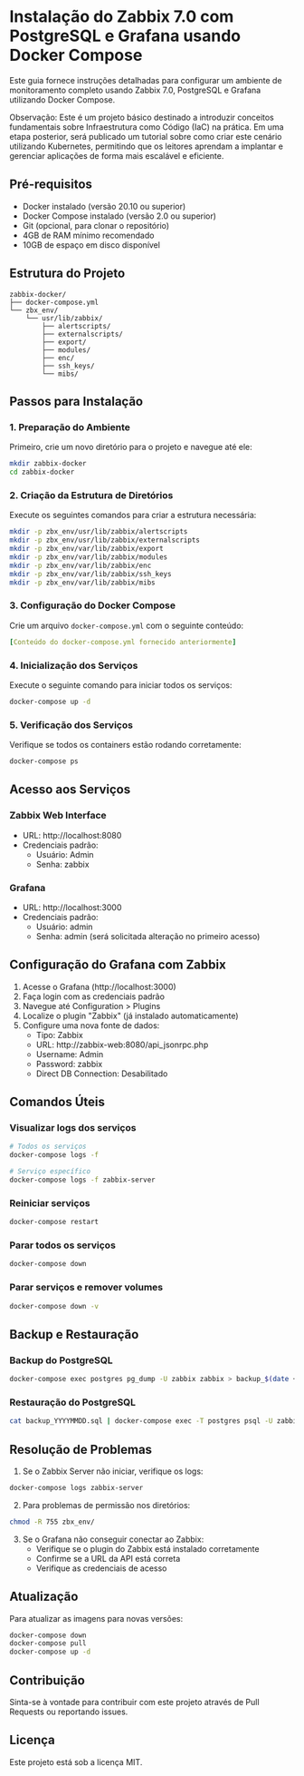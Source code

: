 # Instalação do Zabbix 7.0 com PostgreSQL e Grafana usando Docker Compose

Este guia fornece instruções detalhadas para configurar um ambiente de monitoramento completo usando Zabbix 7.0, PostgreSQL e Grafana utilizando Docker Compose.

Observação: Este é um projeto básico destinado a introduzir conceitos fundamentais sobre Infraestrutura como Código (IaC) na prática. Em uma etapa posterior, será publicado um tutorial sobre como criar este cenário utilizando Kubernetes, permitindo que os leitores aprendam a implantar e gerenciar aplicações de forma mais escalável e eficiente.

## Pré-requisitos

- Docker instalado (versão 20.10 ou superior)
- Docker Compose instalado (versão 2.0 ou superior)
- Git (opcional, para clonar o repositório)
- 4GB de RAM mínimo recomendado
- 10GB de espaço em disco disponível

## Estrutura do Projeto

```
zabbix-docker/
├── docker-compose.yml
└── zbx_env/
    └── usr/lib/zabbix/
        ├── alertscripts/
        ├── externalscripts/
        ├── export/
        ├── modules/
        ├── enc/
        ├── ssh_keys/
        └── mibs/
```

## Passos para Instalação

### 1. Preparação do Ambiente

Primeiro, crie um novo diretório para o projeto e navegue até ele:

```bash
mkdir zabbix-docker
cd zabbix-docker
```

### 2. Criação da Estrutura de Diretórios

Execute os seguintes comandos para criar a estrutura necessária:

```bash
mkdir -p zbx_env/usr/lib/zabbix/alertscripts
mkdir -p zbx_env/usr/lib/zabbix/externalscripts
mkdir -p zbx_env/var/lib/zabbix/export
mkdir -p zbx_env/var/lib/zabbix/modules
mkdir -p zbx_env/var/lib/zabbix/enc
mkdir -p zbx_env/var/lib/zabbix/ssh_keys
mkdir -p zbx_env/var/lib/zabbix/mibs
```

### 3. Configuração do Docker Compose

Crie um arquivo `docker-compose.yml` com o seguinte conteúdo:

```yaml
[Conteúdo do docker-compose.yml fornecido anteriormente]
```

### 4. Inicialização dos Serviços

Execute o seguinte comando para iniciar todos os serviços:

```bash
docker-compose up -d
```

### 5. Verificação dos Serviços

Verifique se todos os containers estão rodando corretamente:

```bash
docker-compose ps
```

## Acesso aos Serviços

### Zabbix Web Interface
- URL: http://localhost:8080
- Credenciais padrão:
  - Usuário: Admin
  - Senha: zabbix

### Grafana
- URL: http://localhost:3000
- Credenciais padrão:
  - Usuário: admin
  - Senha: admin (será solicitada alteração no primeiro acesso)

## Configuração do Grafana com Zabbix

1. Acesse o Grafana (http://localhost:3000)
2. Faça login com as credenciais padrão
3. Navegue até Configuration > Plugins
4. Localize o plugin "Zabbix" (já instalado automaticamente)
5. Configure uma nova fonte de dados:
   - Tipo: Zabbix
   - URL: http://zabbix-web:8080/api_jsonrpc.php
   - Username: Admin
   - Password: zabbix
   - Direct DB Connection: Desabilitado

## Comandos Úteis

### Visualizar logs dos serviços
```bash
# Todos os serviços
docker-compose logs -f

# Serviço específico
docker-compose logs -f zabbix-server
```

### Reiniciar serviços
```bash
docker-compose restart
```

### Parar todos os serviços
```bash
docker-compose down
```

### Parar serviços e remover volumes
```bash
docker-compose down -v
```

## Backup e Restauração

### Backup do PostgreSQL
```bash
docker-compose exec postgres pg_dump -U zabbix zabbix > backup_$(date +%Y%m%d).sql
```

### Restauração do PostgreSQL
```bash
cat backup_YYYYMMDD.sql | docker-compose exec -T postgres psql -U zabbix zabbix
```

## Resolução de Problemas

1. Se o Zabbix Server não iniciar, verifique os logs:
```bash
docker-compose logs zabbix-server
```

2. Para problemas de permissão nos diretórios:
```bash
chmod -R 755 zbx_env/
```

3. Se o Grafana não conseguir conectar ao Zabbix:
   - Verifique se o plugin do Zabbix está instalado corretamente
   - Confirme se a URL da API está correta
   - Verifique as credenciais de acesso

## Atualização

Para atualizar as imagens para novas versões:

```bash
docker-compose down
docker-compose pull
docker-compose up -d
```

## Contribuição

Sinta-se à vontade para contribuir com este projeto através de Pull Requests ou reportando issues.

## Licença

Este projeto está sob a licença MIT.
